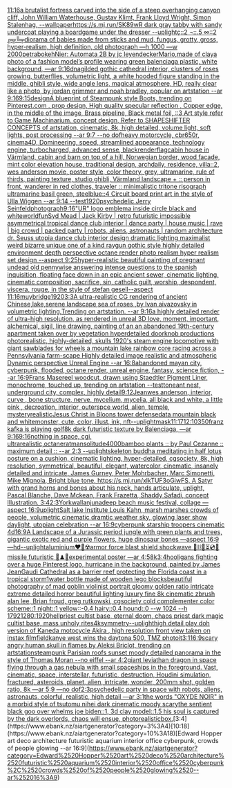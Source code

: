 [11:16](https://www.ebank.nz/aiartgenerator?category=11%3A16)[a brutalist fortress carved into the side of a steep overhanging canyon cliff, John William Waterhouse, Gustav Klimt, Frank Lloyd Wright, Simon Stalenhag, --wallpaper](https://www.ebank.nz/aiartgenerator?category=a%2520brutalist%2520fortress%2520carved%2520into%2520the%2520side%2520of%2520a%2520steep%2520overhanging%2520canyon%2520cliff%2C%2520John%2520William%2520Waterhouse%2C%2520Gustav%2520Klimt%2C%2520Frank%2520Lloyd%2520Wright%2C%2520Simon%2520Stalenhag%2C%2520--wallpaper)[https://s.mj.run/SK89wR  dark gray tabby with sandy undercoat playing a boardgame under the dresser --uplight](https://www.ebank.nz/aiartgenerator?category=https%3A//s.mj.run/SK89wR%2520%2520dark%2520gray%2520tabby%2520with%2520sandy%2520undercoat%2520playing%2520a%2520boardgame%2520under%2520the%2520dresser%2520--uplight)[ç::2 ¬::.5 ∞::2 ╔╦╚╤](https://www.ebank.nz/aiartgenerator?category=%C3%A7%3A%3A2%2520%C2%AC%3A%3A.5%2520%E2%88%9E%3A%3A2%2520%E2%95%94%E2%95%A6%E2%95%9A%E2%95%A4)[diorama of babies made from sticks and mud, fungus, grotty, gross, hyper-realism, high definition, old photograph —h 1000 —w 2000](https://www.ebank.nz/aiartgenerator?category=diorama%2520of%2520babies%2520made%2520from%2520sticks%2520and%2520mud%2C%2520fungus%2C%2520grotty%2C%2520gross%2C%2520hyper-realism%2C%2520high%2520definition%2C%2520old%2520photograph%2520%E2%80%94h%25201000%2520%E2%80%94w%25202000)[petra](https://www.ebank.nz/aiartgenerator?category=petra)[bokeh](https://www.ebank.nz/aiartgenerator?category=bokeh)[Nier: Automata 2B by jc leyendecker](https://www.ebank.nz/aiartgenerator?category=Nier%3A%2520Automata%25202B%2520by%2520jc%2520leyendecker)[Mario,made of clay](https://www.ebank.nz/aiartgenerator?category=Mario%2Cmade%2520of%2520clay)[a photo of a fashion model’s profile wearing green balenciaga plastic, white background, —ar 9:16](https://www.ebank.nz/aiartgenerator?category=a%2520photo%2520of%2520a%2520fashion%2520model%E2%80%99s%2520profile%2520wearing%2520green%2520balenciaga%2520plastic%2C%2520white%2520background%2C%2520%E2%80%94ar%25209%3A16)[dna](https://www.ebank.nz/aiartgenerator?category=dna)[gilded gothic cathedral interior, clusters of roses growing, butterflies, volumetric light, a white hooded figure standing in the middle, ghibli style, wide angle lens, magical atmosphere, HD, really clear like a photo, by jordan grimmer and noah bradley, popular on artstation --ar 9:16](https://www.ebank.nz/aiartgenerator?category=gilded%2520gothic%2520cathedral%2520interior%2C%2520clusters%2520of%2520roses%2520growing%2C%2520butterflies%2C%2520volumetric%2520light%2C%2520a%2520white%2520hooded%2520figure%2520standing%2520in%2520the%2520middle%2C%2520ghibli%2520style%2C%2520wide%2520angle%2520lens%2C%2520magical%2520atmosphere%2C%2520HD%2C%2520really%2520clear%2520like%2520a%2520photo%2C%2520by%2520jordan%2520grimmer%2520and%2520noah%2520bradley%2C%2520popular%2520on%2520artstation%2520--ar%25209%3A16)[9:15](https://www.ebank.nz/aiartgenerator?category=9%3A15)[design](https://www.ebank.nz/aiartgenerator?category=design)[A blueprint of Steampunk style Boots,    trending on Pinterest.com  , prop design, High quality specular reflection , Copper  edge, in the middle of the image, Brass pipeline,  Black metal foil,  ::3  Art style refer to Game Machinarium.  concept design, Refer to SHAPESHIFTER CONCEPTS  of artstation, cinematic,  8k, high detailed,  volume light,  soft lights,  post processing    --ar 9:7   --no dof](https://www.ebank.nz/aiartgenerator?category=A%2520blueprint%2520of%2520Steampunk%2520style%2520Boots%2C%2520%2520%2520%2520trending%2520on%2520Pinterest.com%2520%2520%2C%2520prop%2520design%2C%2520High%2520quality%2520specular%2520reflection%2520%2C%2520Copper%2520%2520edge%2C%2520in%2520the%2520middle%2520of%2520the%2520image%2C%2520Brass%2520pipeline%2C%2520%2520Black%2520metal%2520foil%2C%2520%2520%3A%3A3%2520%2520Art%2520style%2520refer%2520to%2520Game%2520Machinarium.%2520%2520concept%2520design%2C%2520Refer%2520to%2520SHAPESHIFTER%2520CONCEPTS%2520%2520of%2520artstation%2C%2520cinematic%2C%2520%25208k%2C%2520high%2520detailed%2C%2520%2520volume%2520light%2C%2520%2520soft%2520lights%2C%2520%2520post%2520processing%2520%2520%2520%2520--ar%25209%3A7%2520%2520%2520--no%2520dof)[heavy motorcycle, cbr650r, cinema4D, Domineering, speed, streamlined appearance, technology engine, turbocharged, advanced sense, black](https://www.ebank.nz/aiartgenerator?category=heavy%2520motorcycle%2C%2520cbr650r%2C%2520cinema4D%2C%2520Domineering%2C%2520speed%2C%2520streamlined%2520appearance%2C%2520technology%2520engine%2C%2520turbocharged%2C%2520advanced%2520sense%2C%2520black)[render](https://www.ebank.nz/aiartgenerator?category=render)[flag](https://www.ebank.nz/aiartgenerator?category=flag)[cabin house in Värmland, cabin and barn on top of a hill, Norwegian border, wood facade, mint color elevation house, traditional design, archdaily, residence, villa::2, wes anderson movie, poster style, color theory, grey, ultramarine, rule of thirds, painting texture, studio ghibli, Värmland landscape + :: person in front, wanderer in red clothes, traveler :: minimalistic tritone risograph ultramarine basil green, steelblue::4 Circuit board print art in the style of Ulla Wiggen --ar 9:14 --test](https://www.ebank.nz/aiartgenerator?category=cabin%2520house%2520in%2520V%C3%A4rmland%2C%2520cabin%2520and%2520barn%2520on%2520top%2520of%2520a%2520hill%2C%2520Norwegian%2520border%2C%2520wood%2520facade%2C%2520mint%2520color%2520elevation%2520house%2C%2520traditional%2520design%2C%2520archdaily%2C%2520residence%2C%2520villa%3A%3A2%2C%2520wes%2520anderson%2520movie%2C%2520poster%2520style%2C%2520color%2520theory%2C%2520grey%2C%2520ultramarine%2C%2520rule%2520of%2520thirds%2C%2520painting%2520texture%2C%2520studio%2520ghibli%2C%2520V%C3%A4rmland%2520landscape%2520%2B%2520%3A%3A%2520person%2520in%2520front%2C%2520wanderer%2520in%2520red%2520clothes%2C%2520traveler%2520%3A%3A%2520minimalistic%2520tritone%2520risograph%2520ultramarine%2520basil%2520green%2C%2520steelblue%3A%3A4%2520Circuit%2520board%2520print%2520art%2520in%2520the%2520style%2520of%2520Ulla%2520Wiggen%2520--ar%25209%3A14%2520--test)[1920](https://www.ebank.nz/aiartgenerator?category=1920)[psychedelic Jerry Seinfeld](https://www.ebank.nz/aiartgenerator?category=psychedelic%2520Jerry%2520Seinfeld)[photograph](https://www.ebank.nz/aiartgenerator?category=photograph)[9:16](https://www.ebank.nz/aiartgenerator?category=9%3A16)["UR" logo emblema inside circle black and white](https://www.ebank.nz/aiartgenerator?category=%22UR%22%2520logo%2520emblema%2520inside%2520circle%2520black%2520and%2520white)[world](https://www.ebank.nz/aiartgenerator?category=world)[fun](https://www.ebank.nz/aiartgenerator?category=fun)[Syd Mead | Jack Kirby | retro futuristic impossible asymmetrical tropical dance club interior | dance party | house music | rave | big crowd | packed party |  robots, aliens, astronauts | random architecture dr. Seuss utopia dance club interior design dramatic lighting maximalist weird bizarre unique one of a kind raygun gothic style highly detailed environment depth perspective octane render photo realism hyper realism set design --aspect 9:25](https://www.ebank.nz/aiartgenerator?category=Syd%2520Mead%2520%7C%2520Jack%2520Kirby%2520%7C%2520retro%2520futuristic%2520impossible%2520asymmetrical%2520tropical%2520dance%2520club%2520interior%2520%7C%2520dance%2520party%2520%7C%2520house%2520music%2520%7C%2520rave%2520%7C%2520big%2520crowd%2520%7C%2520packed%2520party%2520%7C%2520%2520robots%2C%2520aliens%2C%2520astronauts%2520%7C%2520random%2520architecture%2520dr.%2520Seuss%2520utopia%2520dance%2520club%2520interior%2520design%2520dramatic%2520lighting%2520maximalist%2520weird%2520bizarre%2520unique%2520one%2520of%2520a%2520kind%2520raygun%2520gothic%2520style%2520highly%2520detailed%2520environment%2520depth%2520perspective%2520octane%2520render%2520photo%2520realism%2520hyper%2520realism%2520set%2520design%2520--aspect%25209%3A25)[hyper-realistic beautiful painting of pregnant undead old pennywise answering intense questions to the spanish inquisition, floating face down in an epic ancient sewer, cinematic lighting, cinematic composition, sacrifice, sin, catholic guilt, worship, despondent, viscera, rouge, in the style of stefan gesell--aspect 11:16](https://www.ebank.nz/aiartgenerator?category=hyper-realistic%2520beautiful%2520painting%2520of%2520pregnant%2520undead%2520old%2520pennywise%2520answering%2520intense%2520questions%2520to%2520the%2520spanish%2520inquisition%2C%2520floating%2520face%2520down%2520in%2520an%2520epic%2520ancient%2520sewer%2C%2520cinematic%2520lighting%2C%2520cinematic%2520composition%2C%2520sacrifice%2C%2520sin%2C%2520catholic%2520guilt%2C%2520worship%2C%2520despondent%2C%2520viscera%2C%2520rouge%2C%2520in%2520the%2520style%2520of%2520stefan%2520gesell--aspect%252011%3A16)[muybridge](https://www.ebank.nz/aiartgenerator?category=muybridge)[1920](https://www.ebank.nz/aiartgenerator?category=1920)[3:3](https://www.ebank.nz/aiartgenerator?category=3%3A3)[A ultra-realistic CG rendering of ancient Chinese,lake,serene landscape,sea of roses ,by lvan aivazovsky,in volumetric lighting,Trending on artstation.  --ar 9:16](https://www.ebank.nz/aiartgenerator?category=A%2520ultra-realistic%2520CG%2520rendering%2520of%2520ancient%2520Chinese%2Clake%2Cserene%2520landscape%2Csea%2520of%2520roses%2520%2Cby%2520lvan%2520aivazovsky%2Cin%2520volumetric%2520lighting%2CTrending%2520on%2520artstation.%2520%2520--ar%25209%3A16)[a highly detailed render of ultra-high resolution, as rendered in unreal 3D love, moment, important, alchemical, sigil, line drawing, painting of an  an abandoned 19th-century apartment taken over by vegetation hyperdetailed doorknob productions photorealistic, highly-detailed, skulls 1920's steam engine locomotive with giant sawblades for wheels a mountain lake rainbow core racing across a Pennsylvania farm-scape Highly detailed image realistic and atmospheric Dynamic perspective Unreal Engine --ar 16:8](https://www.ebank.nz/aiartgenerator?category=a%2520highly%2520detailed%2520render%2520of%2520ultra-high%2520resolution%2C%2520as%2520rendered%2520in%2520unreal%25203D%2520love%2C%2520moment%2C%2520important%2C%2520alchemical%2C%2520sigil%2C%2520line%2520drawing%2C%2520painting%2520of%2520an%2520%2520an%2520abandoned%252019th-century%2520apartment%2520taken%2520over%2520by%2520vegetation%2520hyperdetailed%2520doorknob%2520productions%2520photorealistic%2C%2520highly-detailed%2C%2520skulls%25201920%27s%2520steam%2520engine%2520locomotive%2520with%2520giant%2520sawblades%2520for%2520wheels%2520a%2520mountain%2520lake%2520rainbow%2520core%2520racing%2520across%2520a%2520Pennsylvania%2520farm-scape%2520Highly%2520detailed%2520image%2520realistic%2520and%2520atmospheric%2520Dynamic%2520perspective%2520Unreal%2520Engine%2520--ar%252016%3A8)[abandoned mayan city, cyberpunk, flooded, octane render, unreal engine, fantasy, science fiction, --ar 16:9](https://www.ebank.nz/aiartgenerator?category=abandoned%2520mayan%2520city%2C%2520cyberpunk%2C%2520flooded%2C%2520octane%2520render%2C%2520unreal%2520engine%2C%2520fantasy%2C%2520science%2520fiction%2C%2520--ar%252016%3A9)[Frans Masereel woodcut, drawn using Staedtler Pigment Liner, monochrome, touched up, trending on artstation --test](https://www.ebank.nz/aiartgenerator?category=Frans%2520Masereel%2520woodcut%2C%2520drawn%2520using%2520Staedtler%2520Pigment%2520Liner%2C%2520monochrome%2C%2520touched%2520up%2C%2520trending%2520on%2520artstation%2520--test)[tone](https://www.ebank.nz/aiartgenerator?category=tone)[ant nest, underground city, complex, highly detail](https://www.ebank.nz/aiartgenerator?category=ant%2520nest%2C%2520underground%2520city%2C%2520complex%2C%2520highly%2520detail)[9:12](https://www.ebank.nz/aiartgenerator?category=9%3A12)[Jean](https://www.ebank.nz/aiartgenerator?category=Jean)[wes anderson, interior, curve , bone structure, nerve, mycelium, mycelia, all black and white, a little pink , decroation, interior, outerspce world, alien, temple, mystery](https://www.ebank.nz/aiartgenerator?category=wes%2520anderson%2C%2520interior%2C%2520curve%2520%2C%2520bone%2520structure%2C%2520nerve%2C%2520mycelium%2C%2520mycelia%2C%2520all%2520black%2520and%2520white%2C%2520a%2520little%2520pink%2520%2C%2520decroation%2C%2520interior%2C%2520outerspce%2520world%2C%2520alien%2C%2520temple%2C%2520mystery)[realistic](https://www.ebank.nz/aiartgenerator?category=realistic)[Jesus Christ in Bloons tower defense](https://www.ebank.nz/aiartgenerator?category=Jesus%2520Christ%2520in%2520Bloons%2520tower%2520defense)[data mountain black and white](https://www.ebank.nz/aiartgenerator?category=data%2520mountain%2520black%2520and%2520white)[monster, cute, color, illust, ink, nft](https://www.ebank.nz/aiartgenerator?category=monster%2C%2520cute%2C%2520color%2C%2520illust%2C%2520ink%2C%2520nft)[--uplight](https://www.ebank.nz/aiartgenerator?category=--uplight)[mask](https://www.ebank.nz/aiartgenerator?category=mask)[11:17](https://www.ebank.nz/aiartgenerator?category=11%3A17)[12:10](https://www.ebank.nz/aiartgenerator?category=12%3A10)[350](https://www.ebank.nz/aiartgenerator?category=350)[franz kafka is playing golf](https://www.ebank.nz/aiartgenerator?category=franz%2520kafka%2520is%2520playing%2520golf)[8k dark futuristic texture by Balenciaga, —ar 9:16](https://www.ebank.nz/aiartgenerator?category=8k%2520dark%2520futuristic%2520texture%2520by%2520Balenciaga%2C%2520%E2%80%94ar%25209%3A16)[9:16](https://www.ebank.nz/aiartgenerator?category=9%3A16)[nothing in space, cgi, ultrarealistic,octane](https://www.ebank.nz/aiartgenerator?category=nothing%2520in%2520space%2C%2520cgi%2C%2520ultrarealistic%2Coctane)[ratman](https://www.ebank.nz/aiartgenerator?category=ratman)[solitude](https://www.ebank.nz/aiartgenerator?category=solitude)[4000](https://www.ebank.nz/aiartgenerator?category=4000)[bamboo plants :: by Paul Cezanne :: maximum detail :: --ar 2:3 --uplight](https://www.ebank.nz/aiartgenerator?category=bamboo%2520plants%2520%3A%3A%2520by%2520Paul%2520Cezanne%2520%3A%3A%2520maximum%2520detail%2520%3A%3A%2520--ar%25202%3A3%2520--uplight)[skeleton buddha meditating in half lotus posture on a cushion, cinematic lighting, hyper-detailed, cgsociety, 8k, high resolution, symmetrical, beautiful, elegant, watercolor, cinematic, insanely detailed and intricate, James Gurney, Peter Mohrbacher, Marc Simonetti, Mike Mignola, Bright blue tone, <https://s.mj.run/xlkTUF3oGiw>](https://www.ebank.nz/aiartgenerator?category=skeleton%2520buddha%2520meditating%2520in%2520half%2520lotus%2520posture%2520on%2520a%2520cushion%2C%2520cinematic%2520lighting%2C%2520hyper-detailed%2C%2520cgsociety%2C%25208k%2C%2520high%2520resolution%2C%2520symmetrical%2C%2520beautiful%2C%2520elegant%2C%2520watercolor%2C%2520cinematic%2C%2520insanely%2520detailed%2520and%2520intricate%2C%2520James%2520Gurney%2C%2520Peter%2520Mohrbacher%2C%2520Marc%2520Simonetti%2C%2520Mike%2520Mignola%2C%2520Bright%2520blue%2520tone%2C%2520%3Chttps%3A//s.mj.run/xlkTUF3oGiw%3E)[FS, A Satyr with grand horns and bones about his neck, hands articulate, uplight, Pascal Blanche, Dave Mckean, Frank Frazetta, Shaddy Safadi, concept Illustration. 3:4](https://www.ebank.nz/aiartgenerator?category=FS%2C%2520A%2520Satyr%2520with%2520grand%2520horns%2520and%2520bones%2520about%2520his%2520neck%2C%2520hands%2520articulate%2C%2520uplight%2C%2520Pascal%2520Blanche%2C%2520Dave%2520Mckean%2C%2520Frank%2520Frazetta%2C%2520Shaddy%2520Safadi%2C%2520concept%2520Illustration.%25203%3A4)[2:3](https://www.ebank.nz/aiartgenerator?category=2%3A3)[York](https://www.ebank.nz/aiartgenerator?category=York)[wall](https://www.ebank.nz/aiartgenerator?category=wall)[anjunadeep beach music festival, collage —aspect 16:9](https://www.ebank.nz/aiartgenerator?category=anjunadeep%2520beach%2520music%2520festival%2C%2520collage%2520%E2%80%94aspect%252016%3A9)[uplight](https://www.ebank.nz/aiartgenerator?category=uplight)[Salt lake Institute Louis Kahn, marsh marshes crowds of people, volumetric cinematic dramtic weather sky, glowing laser show daylight, utopian celebration --ar 16:9](https://www.ebank.nz/aiartgenerator?category=Salt%2520lake%2520Institute%2520Louis%2520Kahn%2C%2520marsh%2520marshes%2520crowds%2520of%2520people%2C%2520volumetric%2520cinematic%2520dramtic%2520weather%2520sky%2C%2520glowing%2520laser%2520show%2520daylight%2C%2520utopian%2520celebration%2520--ar%252016%3A9)[cyberpunk starship troopers cinematic 4d](https://www.ebank.nz/aiartgenerator?category=cyberpunk%2520starship%2520troopers%2520cinematic%25204d)[16:9](https://www.ebank.nz/aiartgenerator?category=16%3A9)[A Landscape of a Jurassic period jungle with green plants and trees, gigantic exotic red and purple flowers, huge dinosaur bones —aspect 16:9 —hd](https://www.ebank.nz/aiartgenerator?category=A%2520Landscape%2520of%2520a%2520Jurassic%2520period%2520jungle%2520with%2520green%2520plants%2520and%2520trees%2C%2520gigantic%2520exotic%2520red%2520and%2520purple%2520flowers%2C%2520huge%2520dinosaur%2520bones%2520%E2%80%94aspect%252016%3A9%2520%E2%80%94hd)[--uplight](https://www.ebank.nz/aiartgenerator?category=--uplight)[aluminium](https://www.ebank.nz/aiartgenerator?category=aluminium)[❤️‍🔥☢️armor force blast shield shockwave 🧪⛓🧨⏳💿🚧missile futuristic 🧩♟🎼experimental poster —ar 4:5](https://www.ebank.nz/aiartgenerator?category=%E2%9D%A4%EF%B8%8F%E2%80%8D%F0%9F%94%A5%E2%98%A2%EF%B8%8Farmor%2520force%2520blast%2520shield%2520shockwave%2520%F0%9F%A7%AA%E2%9B%93%F0%9F%A7%A8%E2%8F%B3%F0%9F%92%BF%F0%9F%9A%A7missile%2520futuristic%2520%F0%9F%A7%A9%E2%99%9F%F0%9F%8E%BCexperimental%2520poster%2520%E2%80%94ar%25204%3A5)[8k](https://www.ebank.nz/aiartgenerator?category=8k)[3:4](https://www.ebank.nz/aiartgenerator?category=3%3A4)[hooligans fighting over a huge Pinterest logo, hurricane in the background, painted by James Jean](https://www.ebank.nz/aiartgenerator?category=hooligans%2520fighting%2520over%2520a%2520huge%2520Pinterest%2520logo%2C%2520hurricane%2520in%2520the%2520background%2C%2520painted%2520by%2520James%2520Jean)[Gaudi Cathedral as a barrier reef protecting the Florida coast in a tropical storm](https://www.ebank.nz/aiartgenerator?category=Gaudi%2520Cathedral%2520as%2520a%2520barrier%2520reef%2520protecting%2520the%2520Florida%2520coast%2520in%2520a%2520tropical%2520storm)[1](https://www.ebank.nz/aiartgenerator?category=1)[water bottle made of wooden lego blocks](https://www.ebank.nz/aiartgenerator?category=water%2520bottle%2520made%2520of%2520wooden%2520lego%2520blocks)[beautiful photography of mad goblin violinist  portrait gloomy golden ratio intricate extreme detailed horror beautiful lighting luxury fine 8k cinematic zbrush alan lee, Brian froud, greg rutkowski, cgsociety cold complementer color scheme::1 night::1 yellow::-0.4 hairy::0.4 hound::0 --w 1024 --h 1792](https://www.ebank.nz/aiartgenerator?category=beautiful%2520photography%2520of%2520mad%2520goblin%2520violinist%2520%2520portrait%2520gloomy%2520golden%2520ratio%2520intricate%2520extreme%2520detailed%2520horror%2520beautiful%2520lighting%2520luxury%2520fine%25208k%2520cinematic%2520zbrush%2520alan%2520lee%2C%2520Brian%2520froud%2C%2520greg%2520rutkowski%2C%2520cgsociety%2520cold%2520complementer%2520color%2520scheme%3A%3A1%2520night%3A%3A1%2520yellow%3A%3A-0.4%2520hairy%3A%3A0.4%2520hound%3A%3A0%2520--w%25201024%2520--h%25201792)[1280:1920](https://www.ebank.nz/aiartgenerator?category=1280%3A1920)[hellpriest cultist base, eternal doom, chaos priest dark magic cultist base, mass unholy rites](https://www.ebank.nz/aiartgenerator?category=hellpriest%2520cultist%2520base%2C%2520eternal%2520doom%2C%2520chaos%2520priest%2520dark%2520magic%2520cultist%2520base%2C%2520mass%2520unholy%2520rites)[4k](https://www.ebank.nz/aiartgenerator?category=4k)[symmetry](https://www.ebank.nz/aiartgenerator?category=symmetry)[--uplight](https://www.ebank.nz/aiartgenerator?category=--uplight)[high detail play doh version of Kaneda motocycle Akira , high resolution front view taken on instax film](https://www.ebank.nz/aiartgenerator?category=high%2520detail%2520play%2520doh%2520version%2520of%2520Kaneda%2520motocycle%2520Akira%2520%2C%2520high%2520resolution%2520front%2520view%2520taken%2520on%2520instax%2520film)[field](https://www.ebank.nz/aiartgenerator?category=field)[kanye west wins the daytona 500, TMZ photo](https://www.ebank.nz/aiartgenerator?category=kanye%2520west%2520wins%2520the%2520daytona%2520500%2C%2520TMZ%2520photo)[it](https://www.ebank.nz/aiartgenerator?category=it)[3:1](https://www.ebank.nz/aiartgenerator?category=3%3A1)[16:9](https://www.ebank.nz/aiartgenerator?category=16%3A9)[scary angry human skull in flames by Aleksi Briclot, trending on artstation](https://www.ebank.nz/aiartgenerator?category=scary%2520angry%2520human%2520skull%2520in%2520flames%2520by%2520Aleksi%2520Briclot%2C%2520trending%2520on%2520artstation)[steampunk Parisian roofs sunset moody detailed panorama in the style of Thomas Moran --no eiffel --ar 4:2](https://www.ebank.nz/aiartgenerator?category=steampunk%2520Parisian%2520roofs%2520sunset%2520moody%2520detailed%2520panorama%2520in%2520the%2520style%2520of%2520Thomas%2520Moran%2520--no%2520eiffel%2520--ar%25204%3A2)[giant leviathan dragon in space flying through a gas nebula with small spaceships in the foreground. Vast, cinematic, space, interstellar, futuristic, destruction, Houdini simulation, fractured, asteroids, planet, alien, intricate, wonder, 200mm shot, golden ratio, 8k —ar 5:9 —no dof](https://www.ebank.nz/aiartgenerator?category=giant%2520leviathan%2520dragon%2520in%2520space%2520flying%2520through%2520a%2520gas%2520nebula%2520with%2520small%2520spaceships%2520in%2520the%2520foreground.%2520Vast%2C%2520cinematic%2C%2520space%2C%2520interstellar%2C%2520futuristic%2C%2520destruction%2C%2520Houdini%2520simulation%2C%2520fractured%2C%2520asteroids%2C%2520planet%2C%2520alien%2C%2520intricate%2C%2520wonder%2C%2520200mm%2520shot%2C%2520golden%2520ratio%2C%25208k%2520%E2%80%94ar%25205%3A9%2520%E2%80%94no%2520dof)[2:3](https://www.ebank.nz/aiartgenerator?category=2%3A3)[psychedelic party in space with robots, aliens, astronauts, colorful, realistic, high detail —ar 3:1](https://www.ebank.nz/aiartgenerator?category=psychedelic%2520party%2520in%2520space%2520with%2520robots%2C%2520aliens%2C%2520astronauts%2C%2520colorful%2C%2520realistic%2C%2520high%2520detail%2520%E2%80%94ar%25203%3A1)[the words "OXYDE NOIR" in a morbid style of tsutomu nihei dark cinematic moody scary](https://www.ebank.nz/aiartgenerator?category=the%2520words%2520%22OXYDE%2520NOIR%22%2520in%2520a%2520morbid%2520style%2520of%2520tsutomu%2520nihei%2520dark%2520cinematic%2520moody%2520scary)[the sentient black goo over whelms joe biden::1, 3d clay model::1.5 his soul is captured by the dark overlords, chaos will ensue, photorealistic](https://www.ebank.nz/aiartgenerator?category=the%2520sentient%2520black%2520goo%2520over%2520whelms%2520joe%2520biden%3A%3A1%2C%25203d%2520clay%2520model%3A%3A1.5%2520his%2520soul%2520is%2520captured%2520by%2520the%2520dark%2520overlords%2C%2520chaos%2520will%2520ensue%2C%2520photorealistic)[box.](https://www.ebank.nz/aiartgenerator?category=box.)[3:4](https://www.ebank.nz/aiartgenerator?category=3%3A4)[10:18](https://www.ebank.nz/aiartgenerator?category=10%3A18)[Edward Hopper art deco architecture futuristic aquarium interior office cyberpunk, crowds of people glowing --ar 16:9](https://www.ebank.nz/aiartgenerator?category=Edward%2520Hopper%2520art%2520deco%2520architecture%2520futuristic%2520aquarium%2520interior%2520office%2520cyberpunk%2C%2520crowds%2520of%2520people%2520glowing%2520--ar%252016%3A9)
